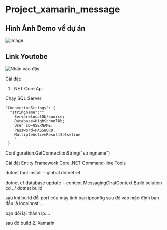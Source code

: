 # Project_xamarin_message
## Hình Ảnh Demo về dự án
![Image](https://res.cloudinary.com/uit-information/image/upload/v1642806339/tutuanle/image/upload/MicrosoftTeams-image_1_qjupxn.png)
## Link Youtobe
![Nhấn vào đây](https://www.youtube.com/watch?v=NLgLuTEqc-s&t=7s)

Cài đặt:
1. .NET Core Api

Chạy SQL Server
```
"ConnectionStrings": {
  "stringname":""
    Server=localDb/source;
    Database=HighSchoolDb;
    User ID=USERNAME;
    Password=PASSWORD;
    MultipleActiveResultSets=true
    "
 }
```
Configuration.GetConnectionString("stringname")

Cài đặt Entity Framework Core .NET Command-line Tools

dotnet tool install --global dotnet-ef

dotnet ef database update --context MessagingChatContext
Build solution
cd ../
dotnet build

sau khi build đổi port của máy tính bạn 
ipconfig 
sau đó vào
mặc định ban đầu là localhost:...

bạn đổi lại thành ip:...

sau đó build
2. Xamarin

